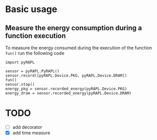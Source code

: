 # Basic usage

## Measure the energy consumption during a function execution

To measure the energy consumed during the execution of the function `fun()` run the following code

	import pyRAPL
	
	sensor = pyRAPL.PyRAPL()
	sensor.record([pyRAPL.Device.PKG, pyRAPL.Device.DRAM])
	fun()
	sensor.stop()
	energy_pkg = sensor.recorded_energy(pyRAPL.Device.PKG)
    energy_dram = sensor.recorded_energy(pyRAPL.Device.DRAM)


# TODO 
- [ ] add decorator 
- [X] add time measure 
